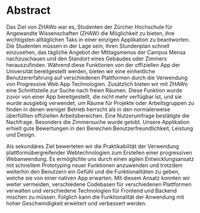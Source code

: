 # Abstract

Das Ziel von ZHAWo war es, Studenten der Zürcher Hochschule für Angewandte Wissenschaften (ZHAW) die Möglichkeit zu bieten, ihre wichtigsten alltäglichen Taks in einer einzigen Applikation zu beantworten. Die Studenten müssen in der Lage sein, ihren Stundenplan schnell einzusehen, das tägliche Angebot der Mittagsmenus der Campus Mensa nachzuschauen und den Standort eines Gebäudes oder Zimmers herauszufinden. Während diese Funktionen von der offiziellen App der Universität bereitgestellt werden, bieten wir eine einheitliche Benutzererfahrung auf verschiedenen Plattformen durch die Verwendung von Progressive Web App Technologien. Zusätzlich bieten wir mit ZHAWo eine Schnittstelle zur Suche nach freien Räumen. Diese Funktion wurde zuvor von einer App bereitgestellt, die nicht mehr verfügbar ist, und sie wurde ausgiebig verwendet, um Räume für Projekte oder Arbeitsgruppen zu finden in denen weniger Betrieb herrscht als in den normalerweise überfüllten offiziellen Arbeitsbereichen. Eine Nutzerumfrage bestätigte die Nachfrage. Besonders die Zimmersuche wurde gelobt. Unsere Applikation erhielt gute Bewertungen in den Bereichen Benutzerfreundlichkeit, Leistung und Design.

Als sekundäres Ziel bewerteten wir die Praktikabilität der Verwendung plattformübergreifender Webtechnologien zum Erstellen einer progressiven Webanwendung. Es ermöglichte uns durch einen agilen Entwicklungsansatz mit schnellem Prototyping neuer Funktionen anzuwenden und trotzdem weiterhin den Benutzern ein Gefühl und die Funktionalitäten zu geben, welche sie von einer nativen App erwarten. Mit diesem Ansatz konnten wir weiter vermeiden, verschiedene Codebasen für verschiedenen Plattformen verwalten und verschiedene Technologien für Frontend und Backend mischen zu müssen. Folglich kann die Funktionalität der Anwendung mit hoher Geschwindigkeit erweitert und verbessert werden.
